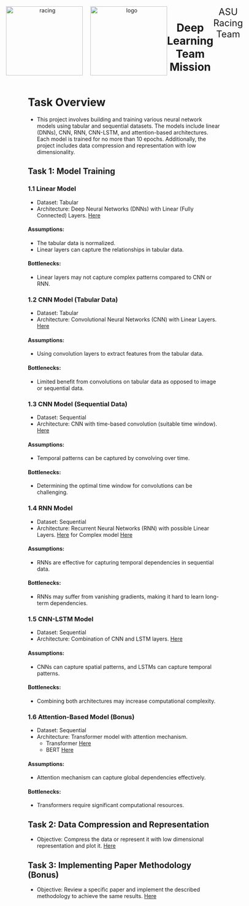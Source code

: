 <div align="center" style="display: flex; justify-content: center;">
  <img src="https://github.com/user-attachments/assets/aa89aa8a-e29d-4149-bfcd-099daea57660" alt="racing" width="200" height="180" style="margin-right: 10px;" />
  <img src="https://github.com/user-attachments/assets/40d0678d-866a-4074-ac29-73b1d1a50082" alt="logo" width="200" height="180" style="margin-left: 10px;" />
  <h1>Deep Learning Team Mission</h1>
  <span style="font-size: 24px;">ASU Racing Team</span>
</div>


# Task Overview
- This project involves building and training various neural network models using tabular and sequential datasets. The models include linear (DNNs), CNN, RNN, CNN-LSTM, and attention-based architectures. Each model is trained for no more than 10 epochs. Additionally, the project includes data compression and representation with low dimensionality.

## Task 1: Model Training
### 1.1 Linear Model
- Dataset: Tabular
- Architecture: Deep Neural Networks (DNNs) with Linear (Fully Connected) Layers.
[Here](./EMG/models/DNN)
#### Assumptions:

- The tabular data is normalized.
- Linear layers can capture the relationships in tabular data.
#### Bottlenecks:

- Linear layers may not capture complex patterns compared to CNN or RNN.
### 1.2 CNN Model (Tabular Data)
- Dataset: Tabular
- Architecture: Convolutional Neural Networks (CNN) with Linear Layers.
[Here](./EMG/models/CNN_tabluar)
#### Assumptions:

- Using convolution layers to extract features from the tabular data.
#### Bottlenecks:

- Limited benefit from convolutions on tabular data as opposed to image or sequential data.
### 1.3 CNN Model (Sequential Data)
- Dataset: Sequential
- Architecture: CNN with time-based convolution (suitable time window).
[Here](./EMG/models/CNN_padding)
#### Assumptions:

- Temporal patterns can be captured by convolving over time.
#### Bottlenecks:

- Determining the optimal time window for convolutions can be challenging.
### 1.4 RNN Model
- Dataset: Sequential
- Architecture: Recurrent Neural Networks (RNN) with possible Linear Layers.
[Here](./EMG/models/RNN)
for Complex model [Here](./EMG/models/Complex_RNN)
#### Assumptions:

- RNNs are effective for capturing temporal dependencies in sequential data.
#### Bottlenecks:

- RNNs may suffer from vanishing gradients, making it hard to learn long-term dependencies.
### 1.5 CNN-LSTM Model
- Dataset: Sequential
- Architecture: Combination of CNN and LSTM layers.
[Here](./EMG/models/CNN_LSTM)
#### Assumptions:

- CNNs can capture spatial patterns, and LSTMs can capture temporal patterns.
#### Bottlenecks:

- Combining both architectures may increase computational complexity.
### 1.6 Attention-Based Model (Bonus)
- Dataset: Sequential
- Architecture: Transformer model with attention mechanism.
  - Transformer [Here](./EMG/models/Transformer)
  - BERT [Here](./EMG/models/BERT_MODEL)
#### Assumptions:

- Attention mechanism can capture global dependencies effectively.
#### Bottlenecks:

- Transformers require significant computational resources.

## Task 2: Data Compression and Representation
- Objective: Compress the data or represent it with low dimensional representation and plot it.
[Here](./EMG/representational%20learning)
## Task 3: Implementing Paper Methodology (Bonus)
- Objective: Review a specific paper and implement the described methodology to achieve the same results.
[Here](./oral%20disease%20classification)
